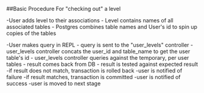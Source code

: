 ##Basic Procedure For "checking out" a level

-User adds level to their associations
	- Level contains names of all associated tables
	- Postgres combines table names and User's id to spin up copies of the tables
	
-User makes query in REPL
	- query is sent to the "user_levels" controller
	- user_levels controller concats the user_id and table_name to get the user table's id
	- user_levels controller queries against the temporary, per user tables
		- result comes back from DB
		- result is tested against expected result
			-if result does not match, transaction is rolled back
				-user is notified of failure
			-if result matches, transaction is committed
				-user is notified of success
				-user is moved to next stage

